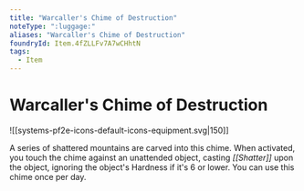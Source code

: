 ```yaml
---
title: "Warcaller's Chime of Destruction"
noteType: ":luggage:"
aliases: "Warcaller's Chime of Destruction"
foundryId: Item.4fZLLFv7A7wCHhtN
tags:
  - Item
---
```


# Warcaller's Chime of Destruction
![[systems-pf2e-icons-default-icons-equipment.svg|150]]

A series of shattered mountains are carved into this chime. When activated, you touch the chime against an unattended object, casting _[[Shatter]]_ upon the object, ignoring the object's Hardness if it's 6 or lower. You can use this chime once per day.
